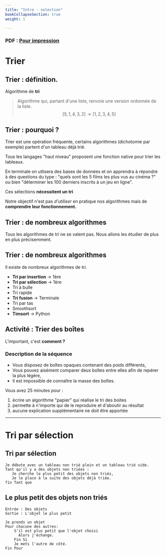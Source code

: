 ```yaml
---
title: "Intro - selection"
bookCollapseSection: true
weight: 1

---
```


### PDF : [Pour impression](./1_cours_selection.pdf)

# Trier

## Trier : définition.

Algorithme de **tri**

> Algorithme qui, partant d'une liste, renvoie une version ordonnée de la liste.
> $$[5,1,4,3,2] \rightarrow [1,2,3,4,5]$$

## Trier : pourquoi ?

Trier est une opération fréquente, certains algorithmes (dichotomie par
exemple) partent d'un tableau déjà trié.


Tous les langages "haut niveau" proposent une fonction native pour trier
les tableaux. 

En terminale on utlisera des bases de données et on apprendra à répondre
à des questions du type : "quels sont les 5 films les plus vus au cinéma ?"
ou bien "déterminer les 100 derniers inscrits à un jeu en ligne".

Ces sélections **nécessitent un tri**

Notre objectif n'est pas _d'utiliser_ en pratique nos algorithmes
mais de **comprendre leur fonctionnement.**


## Trier : de nombreux algorithmes

Tous les algorithmes de tri ne se valent pas. Nous allons les étudier de plus en plus précisemment.


## Trier : de nombreux algorithmes


Il existe de nombreux algorithmes de tri.

* **Tri par insertion** -> 1ère
* **Tri par sélection** -> 1ère
* Tri à bulle
* Tri rapide
* **Tri fusion** -> Terminale
* Tri par tas
* Smoothsort
* **Timsort** -> Python

## Activité : Trier des boîtes

L'important, c'est **comment ?**

### Description de la séquence

* Vous disposez de boîtes opaques contenant des poids différents,
* Vous pouvez aisément comparer deux boîtes entre elles afin de repérer la plus
légère,
* Il est impossible de connaître la masse des boîtes.

Vous avez 25 minutes pour :

1. écrire un algorithme "papier" qui réalise le tri des boites
2. permette à n'importe qui de le reproduire et d'aboutir au résultat
3. aucune explication supplémentaire ne doit être apportée

---


# Tri par sélection 

## Tri par sélection 

```
Je débute avec un tableau non trié plein et un tableau trié vide.
Tant qu'il y a des objets non triées :
   Je cherche le plus petit des objets non triés,
   Je le place à la suite des objets déjà triée.
fin Tant que
```


## Le plus petit des objets non triés

```
Entrée : Des objets
Sortie : L'objet le plus petit

Je prends un objet
Pour chacune des autres:
    S'il est plus petit que l'objet choisi
      Alors j'échange.
	Fin Si
	Je mets l'autre de côté.
Fin Pour
```
